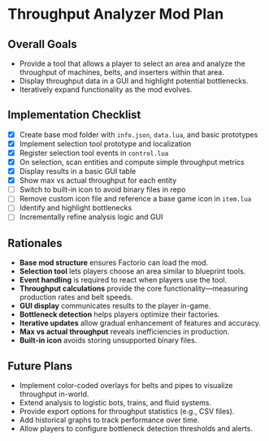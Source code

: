 # Throughput Analyzer Mod Plan

## Overall Goals
- Provide a tool that allows a player to select an area and analyze the throughput of machines, belts, and inserters within that area.
- Display throughput data in a GUI and highlight potential bottlenecks.
- Iteratively expand functionality as the mod evolves.

## Implementation Checklist
- [x] Create base mod folder with `info.json`, `data.lua`, and basic prototypes
- [x] Implement selection tool prototype and localization
- [x] Register selection tool events in `control.lua`
- [x] On selection, scan entities and compute simple throughput metrics
- [x] Display results in a basic GUI table
- [x] Show max vs actual throughput for each entity
- [ ] Switch to built-in icon to avoid binary files in repo
- [ ] Remove custom icon file and reference a base game icon in `item.lua`
- [ ] Identify and highlight bottlenecks
- [ ] Incrementally refine analysis logic and GUI

## Rationales
- **Base mod structure** ensures Factorio can load the mod.
- **Selection tool** lets players choose an area similar to blueprint tools.
- **Event handling** is required to react when players use the tool.
- **Throughput calculations** provide the core functionality—measuring production rates and belt speeds.
- **GUI display** communicates results to the player in-game.
- **Bottleneck detection** helps players optimize their factories.
- **Iterative updates** allow gradual enhancement of features and accuracy.
- **Max vs actual throughput** reveals inefficiencies in production.
- **Built-in icon** avoids storing unsupported binary files.

## Future Plans
- Implement color-coded overlays for belts and pipes to visualize throughput in-world.
- Extend analysis to logistic bots, trains, and fluid systems.
- Provide export options for throughput statistics (e.g., CSV files).
- Add historical graphs to track performance over time.
- Allow players to configure bottleneck detection thresholds and alerts.

